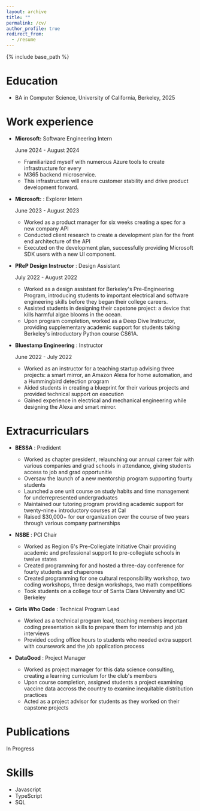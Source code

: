 ```yaml
---
layout: archive
title: ""
permalink: /cv/
author_profile: true
redirect_from:
  - /resume
---
```


{% include base_path %}

Education
======
* BA in Computer Science, University of California, Berkeley, 2025

Work experience
======
* **Microsoft:** Software Engineering Intern

  June 2024 - August 2024
  * Framiliarized myself with numerous Azure tools to create infrastructure for every 
  * M365 backend microservice.
  * This infrastructure will ensure customer stability and drive product development forward.

* **Microsoft:** : Explorer Intern 
 
  June 2023 - August 2023
  * Worked as a product manager for six weeks creating a spec for a new company API
  * Conducted client research to create a development plan for the front end architecture of the API
  * Executed on the development plan, successfully providing Microsoft SDK users with a new UI component.

* **PReP Design Instructor** : Design Assistant

  July 2022 - August 2022
  * Worked as a design assistant for Berkeley's Pre-Engineering Program, introducing students to important electrical and software engineering skills before they began their college careers.
  * Assisted students in designing their capstone project: a device that kills harmful algae blooms in the ocean.
  * Upon program completion, worked as a Deep Dive Instructor, providing supplementary academic support for students taking Berkeley's introductory Python course CS61A.

* **Bluestamp Engineering** : Instructor

  June 2022 - July 2022 
  * Worked as an instructor for a teaching startup advising three projects: a smart mirror, an Amazon Alexa for home automation, and a Hummingbird detection program
  * Aided students in creating a blueprint for their various projects and provided technical support on execution
  * Gained experience in electrical and mechanical engineering while designing the Alexa and smart mirror.
  
Extracurriculars
======
* **BESSA** : Predident 
  * Worked as chapter president, relaunching our annual career fair with various companies and grad schools in attendance, giving students access to job and grad opportunitie
  * Oversaw the launch of a new mentorship program supporting fourty students
  * Launched a one unit course on study habits and time management for underrepresented undergraduates
  * Maintained our tutoring program providing academic support for twenty-nine+ introductory courses at Cal
  * Raised $30,000+ for our organization over the course of two years through various company partnerships

* **NSBE** : PCI Chair
  * Worked as Region 6's Pre-Collegiate Initiative Chair providing academic and professional support to pre-collegiate schools in twelve states
  * Created programming for and hosted a three-day conference for fourty students and chaperones
  * Created programming for one cultural responsibility workshop, two coding workshops, three design workshops, two math competitions
  * Took students on a college tour of Santa Clara University and UC Berkeley

* **Girls Who Code** : Technical Program Lead
  * Worked as a technical program lead, teaching members important coding presentation skills to prepare them for internship and job interviews
  * Provided coding office hours to students who needed extra support with coursework and the job application process

* **DataGood** : Project Manager
  * Worked as project mamager for this data science consulting, creating a learning curriculum for the club's members
  * Upon course completion, assigned students a project examining vaccine data accross the country to examine inequitable distribution practices
  * Acted as a project advisor for students as they worked on their capstone projects

Publications
======
  In Progress

Skills
======
* Javascript
* TypeScript
* SQL
